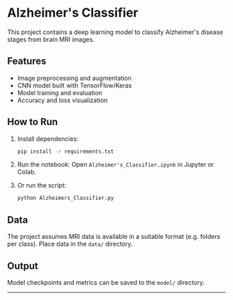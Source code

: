 # Alzheimer's Classifier

This project contains a deep learning model to classify Alzheimer's disease stages from brain MRI images.

## Features

- Image preprocessing and augmentation
- CNN model built with TensorFlow/Keras
- Model training and evaluation
- Accuracy and loss visualization

## How to Run

1. Install dependencies:
   ```bash
   pip install -r requirements.txt
   ```

2. Run the notebook:
   Open `Alzheimer's_Classifier.ipynb` in Jupyter or Colab.

3. Or run the script:
   ```bash
   python Alzheimers_Classifier.py
   ```

## Data

The project assumes MRI data is available in a suitable format (e.g. folders per class). Place data in the `data/` directory.

## Output

Model checkpoints and metrics can be saved to the `model/` directory.

---
